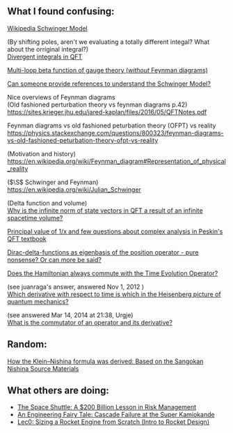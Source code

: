 ## What I found confusing:
[Wikipedia Schwinger Model](https://en.m.wikipedia.org/wiki/Schwinger_model)

(By shifting poles, aren't we evaluating a totally different integal? What about the orriginal integral?)  
[Divergent integrals in QFT](https://physics.stackexchange.com/questions/406928/divergent-integrals-in-qft)

[Multi-loop beta function of gauge theory (*without* Feynman diagrams)](https://physics.stackexchange.com/questions/45577/multi-loop-beta-function-of-gauge-theory-without-feynman-diagrams)

[Can someone provide references to understand the Schwinger Model?](https://physics.stackexchange.com/questions/712962/can-someone-provide-references-to-understand-the-schwinger-model)

Nice overviews of Feynman diagrams   
(Old fashioned perturbation theory vs feynman diagrams p.42)  
https://sites.krieger.jhu.edu/jared-kaplan/files/2016/05/QFTNotes.pdf

Feynman diagrams vs old fashioned peturbation theory (OFPT) vs reality  
https://physics.stackexchange.com/questions/800323/feynman-diagrams-vs-old-fashioned-peturbation-theory-ofpt-vs-reality

(Motivation and history)  
https://en.wikipedia.org/wiki/Feynman_diagram#Representation_of_physical_reality

($\S$ Schwinger and Feynman)  
https://en.wikipedia.org/wiki/Julian_Schwinger

(Delta function and volume)  
[Why is the infinite norm of state vectors in QFT a result of an infinite spacetime volume?](https://physics.stackexchange.com/questions/510274/why-is-the-infinite-norm-of-state-vectors-in-qft-a-result-of-an-infinite-spaceti)



[Principal value of 1/x
 and few questions about complex analysis in Peskin's QFT textbook](https://physics.stackexchange.com/questions/105729/principal-value-of-1-x-and-few-questions-about-complex-analysis-in-peskins-qf)

[Dirac-delta-functions as eigenbasis of the position operator - pure nonsense? Or can more be said?](https://physics.stackexchange.com/questions/606867/dirac-delta-functions-as-eigenbasis-of-the-position-operator-pure-nonsense-or)

[Does the Hamiltonian always commute with the Time Evolution Operator?](https://physics.stackexchange.com/questions/810109/does-the-hamiltonian-always-commute-with-the-time-evolution-operator)

(see juanraga's answer, answered Nov 1, 2012 )  
[Which derivative with respect to time is which in the Heisenberg picture of quantum mechanics?](https://physics.stackexchange.com/a/103511/259297)

(see answered Mar 14, 2014 at 21:38, Urgje)  
[What is the commutator of an operator and its derivative?](https://physics.stackexchange.com/posts/103511/edit)



## Random:
[How the Klein–Nishina formula was derived: Based on the Sangokan Nishina Source Materials](https://pmc.ncbi.nlm.nih.gov/articles/PMC5709540/)



## What others are doing:
- [The Space Shuttle: A $200 Billion Lesson in Risk Management](https://youtu.be/MShnWhUGqHw?si=XYp7M0aZG0-m7D_n)
- [An Engineering Fairy Tale: Cascade Failure at the Super Kamiokande](https://youtu.be/YoBFjD5tn_E?si=3Cr0vNjQzkw_qEt0)
- [Lec0: Sizing a Rocket Engine from Scratch (Intro to Rocket Design)](https://youtu.be/sTZhUrflZF4?si=rBqSKwDxFLz9zqXO)
